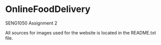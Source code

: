 # OnlineFoodDelivery
SENG1050 Assignment 2

All sources for images used for the website is located in the README.txt file.
